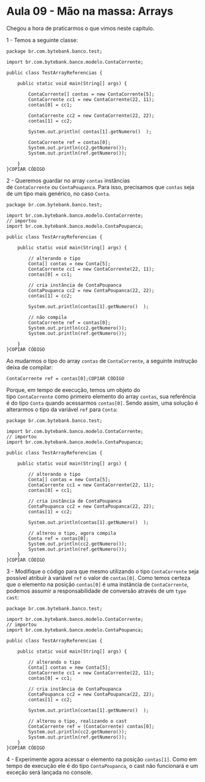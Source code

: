 # Aula 09 - Mão na massa: Arrays

Chegou a hora de praticarmos o que vimos neste capítulo.

1 - Temos a seguinte classe:

```
package br.com.bytebank.banco.test;

import br.com.bytebank.banco.modelo.ContaCorrente;

public class TestArrayReferencias {

    public static void main(String[] args) {

        ContaCorrente[] contas = new ContaCorrente[5];
        ContaCorrente cc1 = new ContaCorrente(22, 11);
        contas[0] = cc1;

        ContaCorrente cc2 = new ContaCorrente(22, 22);
        contas[1] = cc2;

        System.out.println( contas[1].getNumero()  );

        ContaCorrente ref = contas[0];
        System.out.println(cc2.getNumero());
        System.out.println(ref.getNumero());

    }
}COPIAR CÓDIGO
```

2 - Queremos guardar no array `contas` instâncias de `ContaCorrente` ou `ContaPoupanca`. Para isso, precisamos que `contas` seja de um tipo mais genérico, no caso `Conta`.

```
package br.com.bytebank.banco.test;

import br.com.bytebank.banco.modelo.ContaCorrente;
// importou
import br.com.bytebank.banco.modelo.ContaPoupanca;

public class TestArrayReferencias {

    public static void main(String[] args) {

        // alterando o tipo
        Conta[] contas = new Conta[5];
        ContaCorrente cc1 = new ContaCorrente(22, 11);
        contas[0] = cc1;

        // cria instância de ContaPoupanca
        ContaPoupanca cc2 = new ContaPoupanca(22, 22);
        contas[1] = cc2;

        System.out.println(contas[1].getNumero()  );

        // não compila
        ContaCorrente ref = contas[0];
        System.out.println(cc2.getNumero());
        System.out.println(ref.getNumero());

    }
}COPIAR CÓDIGO
```

Ao mudarmos o tipo do array `contas` de `ContaCorrente`, a seguinte instrução deixa de compilar:

```
ContaCorrente ref = contas[0];COPIAR CÓDIGO
```

Porque, em tempo de execução, temos um objeto do tipo `ContaCorrente` como primeiro elemento do array `contas`, sua referência é do tipo `Conta` quando acessarmos `contas[0]`. Sendo assim, uma solução é alterarmos o tipo da variável `ref` para `Conta`:

```
package br.com.bytebank.banco.test;

import br.com.bytebank.banco.modelo.ContaCorrente;
// importou
import br.com.bytebank.banco.modelo.ContaPoupanca;

public class TestArrayReferencias {

    public static void main(String[] args) {

        // alterando o tipo
        Conta[] contas = new Conta[5];
        ContaCorrente cc1 = new ContaCorrente(22, 11);
        contas[0] = cc1;

        // cria instância de ContaPoupanca
        ContaPoupanca cc2 = new ContaPoupanca(22, 22);
        contas[1] = cc2;

        System.out.println(contas[1].getNumero()  );

        // alterou o tipo, agora compila
        Conta ref = contas[0];
        System.out.println(cc2.getNumero());
        System.out.println(ref.getNumero());
    }
}COPIAR CÓDIGO
```

3 - Modifique o código para que mesmo utilizando o tipo `ContaCorrente` seja possível atribuir à variável `ref` o valor de `contas[0]`. Como temos certeza que o elemento na posição `contas[0]` é uma instância de `ContaCorrente`, podemos assumir a responsabilidade de conversão através de um `type cast`:

```
package br.com.bytebank.banco.test;

import br.com.bytebank.banco.modelo.ContaCorrente;
// importou
import br.com.bytebank.banco.modelo.ContaPoupanca;

public class TestArrayReferencias {

    public static void main(String[] args) {

        // alterando o tipo
        Conta[] contas = new Conta[5];
        ContaCorrente cc1 = new ContaCorrente(22, 11);
        contas[0] = cc1;

        // cria instância de ContaPoupanca
        ContaPoupanca cc2 = new ContaPoupanca(22, 22);
        contas[1] = cc2;

        System.out.println(contas[1].getNumero()  );

        // alterou o tipo, realizando o cast
        ContaCorrente ref = (ContaCorrente) contas[0];
        System.out.println(cc2.getNumero());
        System.out.println(ref.getNumero());
    }
}COPIAR CÓDIGO
```

4 - Experimente agora acessar o elemento na posição `contas[1]`. Como em tempo de execução ele é do tipo `ContaPoupanca`, o cast não funcionará e um exceção será lançada no console.